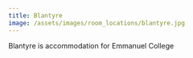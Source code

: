 ```yaml
---
title: Blantyre
image: /assets/images/room_locations/blantyre.jpg
---
```


Blantyre is accommodation for Emmanuel College
